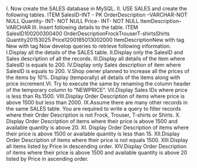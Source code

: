 I.
Now create the SALES database in MySQL.
II. USE SALES and create the following tables.
ITEM
SalesID-INT - PK
OrderDescription –VARCHAR-NOT
NULL
Quantity- INT- NOT NULL
Price- INT- NOT NULL
ItemDescription–VARCHAR
III. Insert following details to the table.
ITEM
SalesID100200300400
OrderDescriptionFrockTrouserT-shirtsShirts
Quantity20153025
Price1200185013002000
ItemDescriptionNew with tag
New with tag
Now develop queries to retrieve following information.
I.Display all the details of the SALES table.
II.Display only the SalesID and Sales description of all the records.
III.Display all details of the item where SalesID is equals to 200.
IV.Display only Sales description of item where SalesID is equals to 200.
V.Shop owner planned to increase all the prices of the items by 10%. Display (temporally)
all details of the items along with price increment.VI.
Try to execute the same by renaming the column header of the temporary column to
“NEWPRICE”.
VII.Display Sales IDs where price is less than Rs.1500.
VIII.Display Order Description of items where price is above 1500 but less than 2000.
IX.Assume there are many other records in the same SALES table. You are required to write
a query to filter records where their Order Description is not Frock, Trouser, T-shirts or Shirts.
X.
Display Order Description of items where their price is above 1500 and available quantity
is above 20.
XI.
Display Order Description of items where their price is above 1500 or available quantity
is less than 15.
XII.Display Order Description of items where their price is not equals 1500.
XIII.Display all items listed by Price in descending order.
XIV.Display Order Description of items where their price is above 1500 and available quantity
is above 20 listed by Price in ascending order.
